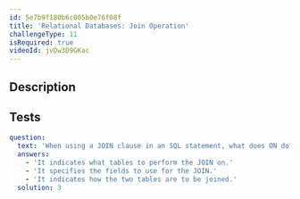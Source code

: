 ```yaml
---
id: 5e7b9f180b6c005b0e76f08f
title: 'Relational Databases: Join Operation'
challengeType: 11
isRequired: true
videoId: jvDw3D9GKac
---
```


## Description
<section id='description'>

</section>

## Tests
<section id='tests'>

```yml
question:
  text: 'When using a JOIN clause in an SQL statement, what does ON do?'
  answers:
    - 'It indicates what tables to perform the JOIN on.'
    - 'It specifies the fields to use for the JOIN.'
    - 'It indicates how the two tables are to be joined.'
  solution: 3
  
```

</section>
